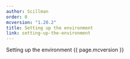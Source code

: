 ```yaml
---
author: Scillman
order: 0
mcversion: "1.20.2"
title: Setting up the environment
link: setting-up-the-environment
---
```

Setting up the environment {{ page.mcversion }}